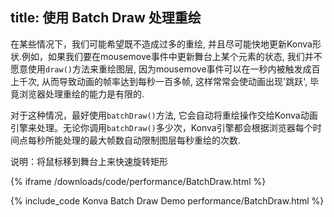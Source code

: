 title: 使用 Batch Draw 处理重绘
---

在某些情况下，我们可能希望既不造成过多的重绘, 并且尽可能快地更新Konva形状.例如，如果我们要在mousemove事件中更新舞台上某个元素的状态, 我们并不愿意使用`draw()`方法来重绘图层, 因为mousemove事件可以在一秒内被触发成百上千次, 从而导致动画的帧率达到每秒一百多帧, 这样常常会使动画出现'跳跃', 毕竟浏览器处理重绘的能力是有限的.

对于这种情况，最好使用`batchDraw()`方法, 它会自动将重绘操作交给Konva动画引擎来处理。无论你调用`batchDraw()`多少次，Konva引擎都会根据浏览器每个时间点每秒所能处理的最大帧数自动限制图层每秒重绘的次数.

说明：将鼠标移到舞台上来快速旋转矩形

{% iframe /downloads/code/performance/BatchDraw.html %}

{% include_code Konva Batch Draw Demo performance/BatchDraw.html %}
